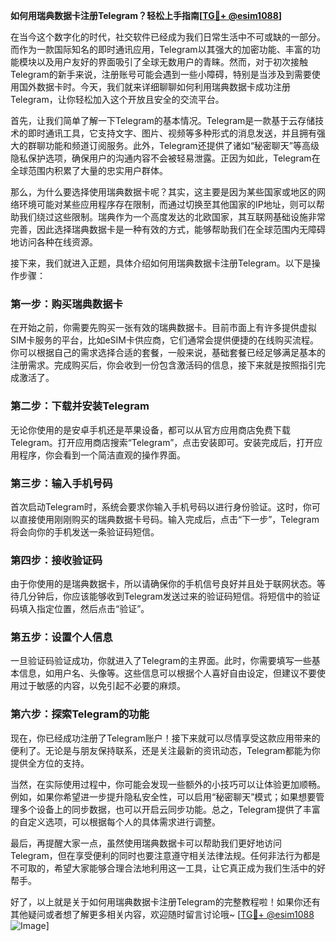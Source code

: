 **如何用瑞典数据卡注册Telegram？轻松上手指南[[TG💪+ @esim1088](https://t.me/s/esim1088)]**

在当今这个数字化的时代，社交软件已经成为我们日常生活中不可或缺的一部分。而作为一款国际知名的即时通讯应用，Telegram以其强大的加密功能、丰富的功能模块以及用户友好的界面吸引了全球无数用户的青睐。然而，对于初次接触Telegram的新手来说，注册账号可能会遇到一些小障碍，特别是当涉及到需要使用国外数据卡时。今天，我们就来详细聊聊如何利用瑞典数据卡成功注册Telegram，让你轻松加入这个开放且安全的交流平台。

首先，让我们简单了解一下Telegram的基本情况。Telegram是一款基于云存储技术的即时通讯工具，它支持文字、图片、视频等多种形式的消息发送，并且拥有强大的群聊功能和频道订阅服务。此外，Telegram还提供了诸如“秘密聊天”等高级隐私保护选项，确保用户的沟通内容不会被轻易泄露。正因为如此，Telegram在全球范围内积累了大量的忠实用户群体。

那么，为什么要选择使用瑞典数据卡呢？其实，这主要是因为某些国家或地区的网络环境可能对某些应用程序存在限制，而通过切换至其他国家的IP地址，则可以帮助我们绕过这些限制。瑞典作为一个高度发达的北欧国家，其互联网基础设施非常完善，因此选择瑞典数据卡是一种有效的方式，能够帮助我们在全球范围内无障碍地访问各种在线资源。

接下来，我们就进入正题，具体介绍如何用瑞典数据卡注册Telegram。以下是操作步骤：

### 第一步：购买瑞典数据卡
在开始之前，你需要先购买一张有效的瑞典数据卡。目前市面上有许多提供虚拟SIM卡服务的平台，比如eSIM卡供应商，它们通常会提供便捷的在线购买流程。你可以根据自己的需求选择合适的套餐，一般来说，基础套餐已经足够满足基本的注册需求。完成购买后，你会收到一份包含激活码的信息，接下来就是按照指引完成激活了。

### 第二步：下载并安装Telegram
无论你使用的是安卓手机还是苹果设备，都可以从官方应用商店免费下载Telegram。打开应用商店搜索“Telegram”，点击安装即可。安装完成后，打开应用程序，你会看到一个简洁直观的操作界面。

### 第三步：输入手机号码
首次启动Telegram时，系统会要求你输入手机号码以进行身份验证。这时，你可以直接使用刚刚购买的瑞典数据卡号码。输入完成后，点击“下一步”，Telegram将会向你的手机发送一条验证码短信。

### 第四步：接收验证码
由于你使用的是瑞典数据卡，所以请确保你的手机信号良好并且处于联网状态。等待几分钟后，你应该能够收到Telegram发送过来的验证码短信。将短信中的验证码填入指定位置，然后点击“验证”。

### 第五步：设置个人信息
一旦验证码验证成功，你就进入了Telegram的主界面。此时，你需要填写一些基本信息，如用户名、头像等。这些信息可以根据个人喜好自由设定，但建议不要使用过于敏感的内容，以免引起不必要的麻烦。

### 第六步：探索Telegram的功能
现在，你已经成功注册了Telegram账户！接下来就可以尽情享受这款应用带来的便利了。无论是与朋友保持联系，还是关注最新的资讯动态，Telegram都能为你提供全方位的支持。

当然，在实际使用过程中，你可能会发现一些额外的小技巧可以让体验更加顺畅。例如，如果你希望进一步提升隐私安全性，可以启用“秘密聊天”模式；如果想要管理多个设备上的同步数据，也可以开启云同步功能。总之，Telegram提供了丰富的自定义选项，可以根据每个人的具体需求进行调整。

最后，再提醒大家一点，虽然使用瑞典数据卡可以帮助我们更好地访问Telegram，但在享受便利的同时也要注意遵守相关法律法规。任何非法行为都是不可取的，希望大家能够合理合法地利用这一工具，让它真正成为我们生活中的好帮手。

好了，以上就是关于如何用瑞典数据卡注册Telegram的完整教程啦！如果你还有其他疑问或者想了解更多相关内容，欢迎随时留言讨论哦~ [[TG💪+ @esim1088](https://t.me/s/esim1088) ![Image](https://i.postimg.cc/4NQfJmqS/Snipaste-2025-05-13-00-14-12.png)]